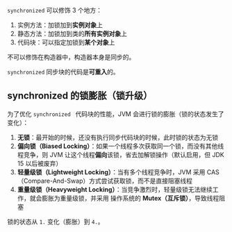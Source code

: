 `synchronized` 可以修饰 3 个地方：

1. 实例方法：加锁加到**实例对象**上
2. 静态方法：加锁加到类的**所有实例对象**上
3. 代码块：可以指定加锁到**某个对象**上

不可以修饰在构造器中，构造器本身是同步的。

`synchronized` 同步块的代码是**可重入**的。

## synchronized 的锁膨胀（锁升级）

为了优化 `synchronized ` 代码块的性能，JVM 会进行锁的膨胀（锁的状态发生了变化）：

1. **无锁**：最开始的时候，还没有执行同步代码块的时候，此时锁的状态为无锁
2. **偏向锁（Biased Locking）**：如果一个线程多次获取同一个锁，而没有其他线程竞争，则 JVM 让这个线程**偏向**该锁，省去加解锁操作（默认启用，但 JDK 15 以后被废弃）
3. **轻量级锁（Lightweight Locking）**：当有多个线程竞争时，JVM 采用 CAS（Compare-And-Swap）方式尝试获取锁，而不是直接阻塞线程
4. **重量级锁（Heavyweight Locking）**：当竞争激烈时，轻量级锁无法继续工作，就会膨胀为重量级锁，并采用 操作系统的 **Mutex（互斥锁）**，导致线程阻塞

锁的状态从 `1.` 变化（膨胀）到 `4.`。

